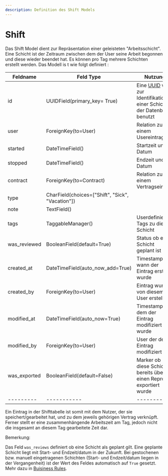 ```yaml
---
description: Definition des Shift Models
---
```


# Shift

Das Shift Model dient zur Repräsentation einer geleisteten "Arbeitsschicht". Eine Schicht ist der Zeitraum zwischen
dem der User seine Arbeit begonnen und diese wieder beendet hat. Es können pro Tag mehrere Schichten erstellt
werden. Das Modell is t wie folgt definiert :

|Feldname | Feld Type | Nutzung|
|---------|-----------|--------|
| id      | UUIDField(primary_key= True) | Eine [UUID](https://de.wikipedia.org/wiki/Universally_Unique_Identifier) wird zur Identifikation einer Schicht in der Datenbank benutzt|
| user    | ForeignKey(to=User) | Relation zu einem Usereintrag |
| started | DateTimeField() | Startzeit und Datum  |
| stopped | DateTimeField() | Endzeit und Datum  |
| contract| ForeignKey(to=Contract) | Relation zu einem Vertragseintrag |
| type    | CharField(choices=\["Shift", "Sick", "Vacation"\]) |    |
| note    | TextField() |    |
| tags    | TaggableManager() | Userdefinierte Tags zu dieser Schicht |
| was_reviewed | BooleanField(default=True) | Status ob eine Schicht geplant ist|
| created_at | DateTimeField(auto_now_add=True) | Timestamp wann der Eintrag erstellt wurde    |
| created_by | ForeignKey(to=User) | Eintrag wurde von diesem User erstellt   |
| modified_at | DateTimeField(auto_now=True) |  Timestamp an dem der Eintrag modifiziert wurde  |
| modified_by | ForeignKey(to=User) | User der den Eintrag modifiziert hat   |
| was_exported | BooleanField(default=False) | Marker ob diese Schicht bereits über einen Reprot exportiert wurde |
|---------|-----------|--------|

Ein Eintrag in der Shifttabelle ist somit mit dem Nutzer, der sie speichert/gearbeitet hat, und zu dem jeweils gehörigen 
Vertrag verknüpft. Ferner stellt er eine zusammenhängende Arbeitszeit am Tag, jedoch nicht die insgesamt an diesem Tag 
gearbeitete Zeit dar.

Bemerkung:

Das Feld `was_reviews` definiert ob eine Schicht als geplant gilt. Eine geplante
Schicht liegt mit Start- und Endzeit/datum in der Zukunft. Bei gestochenen
bzw. manuell eingetragenen Schichten (Start- und Endzeit/datum liegen in der
Vergangenheit) ist der Wert des Feldes automatisch auf `True` gesetzt.
Mehr dazu in [Buisiness Rules](business-rules/shifts.md).